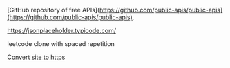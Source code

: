 
[GitHub repository of free APIs](https://github.com/public-apis/public-apis](https://github.com/public-apis/public-apis).

https://jsonplaceholder.typicode.com/

leetcode clone with spaced repetition

[Convert site to https](https://certbot.eff.org/pages/about)